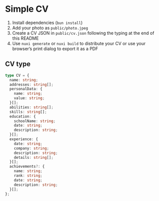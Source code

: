 # Simple CV

1. Install dependencies (`bun install`)
2. Add your photo as `public/photo.jpeg`
3. Create a CV JSON in `public/cv.json` following the typing at the end of this README
4. Use `nuxi generate` or `nuxi build` to distribute your CV or use your browser’s print dialog to export it as a PDF

## CV type

```ts
type CV = {
  name: string;
  addresses: string[];
  personalData: {
    name: string;
    value: string;
  }[];
  abilities: string[];
  skills: string[];
  education: {
    schoolName: string;
    date: string;
    description: string;
  }[];
  experience: {
    date: string;
    company: string;
    description: string;
    details: string[];
  }[];
  achievements?: {
    name: string;
    rank: string;
    date: string;
    description: string;
  }[];
};
```

